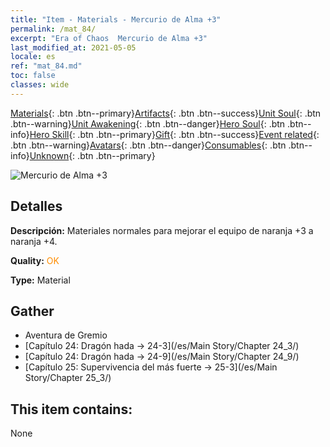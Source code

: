 ```yaml
---
title: "Item - Materials - Mercurio de Alma +3"
permalink: /mat_84/
excerpt: "Era of Chaos  Mercurio de Alma +3"
last_modified_at: 2021-05-05
locale: es
ref: "mat_84.md"
toc: false
classes: wide
---
```

 [Materials](/ItemsES/){: .btn .btn--primary}[Artifacts](/ItemsES/Artifacts/){: .btn .btn--success}[Unit Soul](/ItemsES/UnitSoul/){: .btn .btn--warning}[Unit Awakening](/ItemsES/UnitAwakening/){: .btn .btn--danger}[Hero Soul](/ItemsES/HeroSoul/){: .btn .btn--info}[Hero Skill](/ItemsES/HeroSkill/){: .btn .btn--primary}[Gift](/ItemsES/Gift/){: .btn .btn--success}[Event related](/ItemsES/Events/){: .btn .btn--warning}[Avatars](/ItemsES/Avatars/){: .btn .btn--danger}[Consumables](/ItemsES/Consumables/){: .btn .btn--info}[Unknown](/ItemsES/Unknown/){: .btn .btn--primary}

 ![Mercurio de Alma +3](/images/t/i_cailiao_shuiyin3.png)

## Detalles
 **Descripción:** Materiales normales para mejorar el equipo de naranja +3 a naranja +4.

 **Quality:** <span style="color: #FF8C00">OK</span>

 **Type:** Material

## Gather

*    Aventura de Gremio 
*    [Capítulo 24: Dragón hada -> 24-3](/es/Main Story/Chapter 24_3/) 
*    [Capítulo 24: Dragón hada -> 24-9](/es/Main Story/Chapter 24_9/) 
*    [Capítulo 25: Supervivencia del más fuerte -> 25-3](/es/Main Story/Chapter 25_3/) 

## This item contains:

  None

